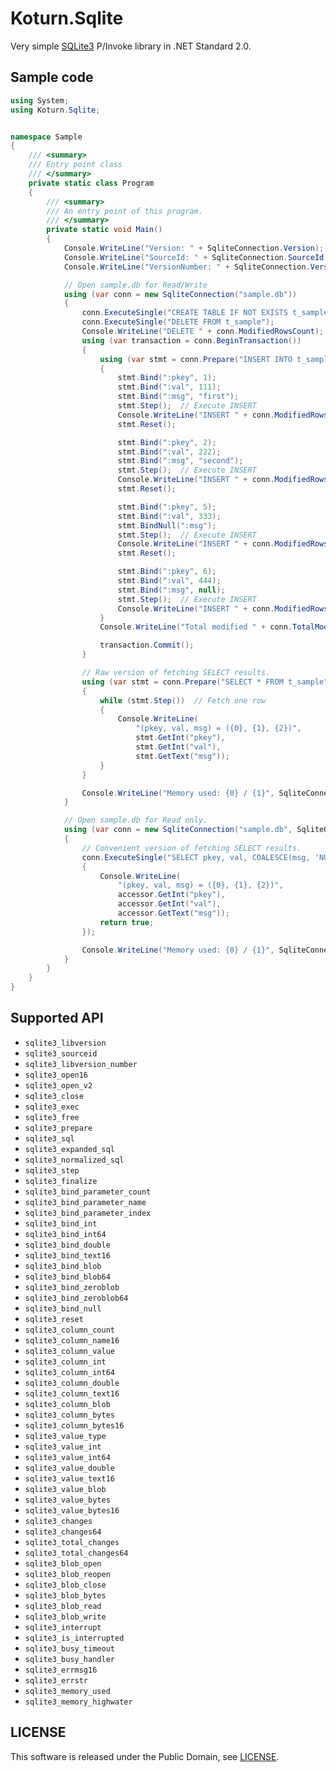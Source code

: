 Koturn.Sqlite
=============

Very simple [SQLite3](https://www.sqlite.org/index.html "SQLite Home Page") P/Invoke library in .NET Standard 2.0.

## Sample code

```cs
using System;
using Koturn.Sqlite;


namespace Sample
{
    /// <summary>
    /// Entry point class
    /// </summary>
    private static class Program
    {
        /// <summary>
        /// An entry point of this program.
        /// </summary>
        private static void Main()
        {
            Console.WriteLine("Version: " + SqliteConnection.Version);
            Console.WriteLine("SourceId: " + SqliteConnection.SourceId);
            Console.WriteLine("VersionNumber: " + SqliteConnection.VersionNumber);

            // Open sample.db for Read/Write
            using (var conn = new SqliteConnection("sample.db"))
            {
                conn.ExecuteSingle("CREATE TABLE IF NOT EXISTS t_sample (pkey INTEGER NOT NULL PRIMARY KEY, val INTEGER NOT NULL, msg TEXT)");
                conn.ExecuteSingle("DELETE FROM t_sample");
                Console.WriteLine("DELETE " + conn.ModifiedRowsCount);
                using (var transaction = conn.BeginTransaction())
                {
                    using (var stmt = conn.Prepare("INSERT INTO t_sample (pkey, val, msg) VALUES (:pkey, :val, :msg)"))
                    {
                        stmt.Bind(":pkey", 1);
                        stmt.Bind(":val", 111);
                        stmt.Bind(":msg", "first");
                        stmt.Step();  // Execute INSERT
                        Console.WriteLine("INSERT " + conn.ModifiedRowsCount);
                        stmt.Reset();

                        stmt.Bind(":pkey", 2);
                        stmt.Bind(":val", 222);
                        stmt.Bind(":msg", "second");
                        stmt.Step();  // Execute INSERT
                        Console.WriteLine("INSERT " + conn.ModifiedRowsCount);
                        stmt.Reset();

                        stmt.Bind(":pkey", 5);
                        stmt.Bind(":val", 333);
                        stmt.BindNull(":msg");
                        stmt.Step();  // Execute INSERT
                        Console.WriteLine("INSERT " + conn.ModifiedRowsCount);
                        stmt.Reset();

                        stmt.Bind(":pkey", 6);
                        stmt.Bind(":val", 444);
                        stmt.Bind(":msg", null);
                        stmt.Step();  // Execute INSERT
                        Console.WriteLine("INSERT " + conn.ModifiedRowsCount);
                    }
                    Console.WriteLine("Total modified " + conn.TotalModifiedRowsCount);

                    transaction.Commit();
                }

                // Raw version of fetching SELECT results.
                using (var stmt = conn.Prepare("SELECT * FROM t_sample"))
                {
                    while (stmt.Step())  // Fetch one row
                    {
                        Console.WriteLine(
                            "(pkey, val, msg) = ({0}, {1}, {2})",
                            stmt.GetInt("pkey"),
                            stmt.GetInt("val"),
                            stmt.GetText("msg"));
                    }
                }

                Console.WriteLine("Memory used: {0} / {1}", SqliteConnection.MemoryUsed, SqliteConnection.MemoryHighWater);
            }

            // Open sample.db for Read only.
            using (var conn = new SqliteConnection("sample.db", SqliteOpenFlags.ReadOnly))
            {
                // Convenient version of fetching SELECT results.
                conn.ExecuteSingle("SELECT pkey, val, COALESCE(msg, 'NULL') AS msg FROM t_sample", accessor =>
                {
                    Console.WriteLine(
                        "(pkey, val, msg) = ({0}, {1}, {2})",
                        accessor.GetInt("pkey"),
                        accessor.GetInt("val"),
                        accessor.GetText("msg"));
                    return true;
                });

                Console.WriteLine("Memory used: {0} / {1}", SqliteConnection.MemoryUsed, SqliteConnection.MemoryHighWater);
            }
        }
    }
}
```

## Supported API

- `sqlite3_libversion`
- `sqlite3_sourceid`
- `sqlite3_libversion_number`
- `sqlite3_open16`
- `sqlite3_open_v2`
- `sqlite3_close`
- `sqlite3_exec`
- `sqlite3_free`
- `sqlite3_prepare`
- `sqlite3_sql`
- `sqlite3_expanded_sql`
- `sqlite3_normalized_sql`
- `sqlite3_step`
- `sqlite3_finalize`
- `sqlite3_bind_parameter_count`
- `sqlite3_bind_parameter_name`
- `sqlite3_bind_parameter_index`
- `sqlite3_bind_int`
- `sqlite3_bind_int64`
- `sqlite3_bind_double`
- `sqlite3_bind_text16`
- `sqlite3_bind_blob`
- `sqlite3_bind_blob64`
- `sqlite3_bind_zeroblob`
- `sqlite3_bind_zeroblob64`
- `sqlite3_bind_null`
- `sqlite3_reset`
- `sqlite3_column_count`
- `sqlite3_column_name16`
- `sqlite3_column_value`
- `sqlite3_column_int`
- `sqlite3_column_int64`
- `sqlite3_column_double`
- `sqlite3_column_text16`
- `sqlite3_column_blob`
- `sqlite3_column_bytes`
- `sqlite3_column_bytes16`
- `sqlite3_value_type`
- `sqlite3_value_int`
- `sqlite3_value_int64`
- `sqlite3_value_double`
- `sqlite3_value_text16`
- `sqlite3_value_blob`
- `sqlite3_value_bytes`
- `sqlite3_value_bytes16`
- `sqlite3_changes`
- `sqlite3_changes64`
- `sqlite3_total_changes`
- `sqlite3_total_changes64`
- `sqlite3_blob_open`
- `sqlite3_blob_reopen`
- `sqlite3_blob_close`
- `sqlite3_blob_bytes`
- `sqlite3_blob_read`
- `sqlite3_blob_write`
- `sqlite3_interrupt`
- `sqlite3_is_interrupted`
- `sqlite3_busy_timeout`
- `sqlite3_busy_handler`
- `sqlite3_errmsg16`
- `sqlite3_errstr`
- `sqlite3_memory_used`
- `sqlite3_memory_highwater`

## LICENSE

This software is released under the Public Domain, see [LICENSE](LICENSE "LICENSE").
